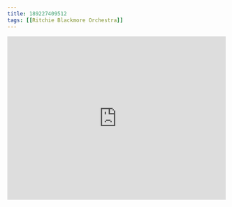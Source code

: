 ```yaml
---
title: 189227409512
tags: [[Ritchie Blackmore Orchestra]]
---
```

<iframe allow="accelerometer; autoplay; clipboard-write; encrypted-media; gyroscope; picture-in-picture" allowfullscreen="" frameborder="0" height="375" id="youtube_iframe" src="https://www.youtube.com/embed/EGcwtkdIkvE?feature=oembed&amp;enablejsapi=1&amp;origin=https://safe.txmblr.com&amp;wmode=opaque" width="500"></iframe>